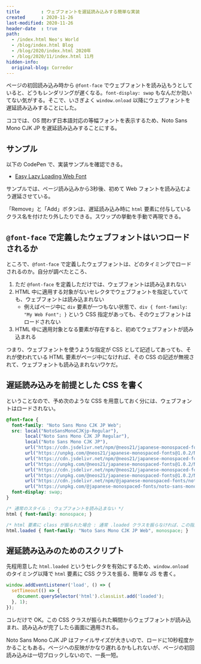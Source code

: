 ```yaml
---
title        : ウェブフォントを遅延読み込みする簡単な実装
created      : 2020-11-26
last-modified: 2020-11-26
header-date  : true
path:
  - /index.html Neo's World
  - /blog/index.html Blog
  - /blog/2020/index.html 2020年
  - /blog/2020/11/index.html 11月
hidden-info:
  original-blog: Corredor
---
```


ページの初回読み込み時から `@font-face` でウェブフォントを読み込もうとしていると、どうもレンダリングが遅くなる。`font-display: swap` もなんだか効いてない気がする。そこで、いさぎよく `window.onload` 以降にウェブフォントを遅延読み込みすることにした。

ココでは、OS 問わず日本語対応の等幅フォントを表示するため、Noto Sans Mono CJK JP を遅延読み込みすることにする。

## サンプル

以下の CodePen で、実装サンプルを確認できる。

- [Easy Lazy Loading Web Font](https://codepen.io/Neos21/pen/WNxpmgW)

サンプルでは、ページ読み込みから3秒後、初めて Web フォントを読み込むよう遅延させている。

「Remove」と「Add」ボタンは、遅延読み込み時に `html` 要素に付与しているクラス名を付けたり外したりできる。スワップの挙動を手動で再現できる。

## `@font-face` で定義したウェブフォントはいつロードされるか

ところで、`@font-face` で定義したウェブフォントは、どのタイミングでロードされるのか。自分が調べたところ、

1. ただ `@font-face` を定義しただけでは、ウェブフォントは読み込まれない
2. HTML 中に適用する対象がないセレクタでウェブフォントを指定していても、ウェブフォントは読み込まれない
    - 例えばページ中に `div` 要素が一つもない状態で、`div { font-family: "My Web Font"; }` という CSS 指定があっても、そのウェブフォントはロードされない
3. HTML 中に適用対象となる要素が存在すると、初めてウェブフォントが読み込まれる

つまり、ウェブフォントを使うような指定が CSS として記述してあっても、それが使われている HTML 要素がページ中になければ、その CSS の記述が無視されて、ウェブフォントも読み込まれないワケだ。

## 遅延読み込みを前提とした CSS を書く

ということなので、予め次のような CSS を用意しておく分には、ウェブフォントはロードされない。

```css
@font-face {
  font-family: "Noto Sans Mono CJK JP Web";
  src: local("NotoSansMonoCJKjp-Regular"),
       local("Noto Sans Mono CJK JP Regular"),
       local("Noto Sans Mono CJK JP"),
       url("https://cdn.jsdelivr.net/npm/@neos21/japanese-monospaced-fonts@1.0.2/NotoSansMonoCJKjp-Regular.woff2")              format("woff2"),
       url("https://unpkg.com/@neos21/japanese-monospaced-fonts@1.0.2/NotoSansMonoCJKjp-Regular.woff2")                         format("woff2"),
       url("https://cdn.jsdelivr.net/npm/@neos21/japanese-monospaced-fonts@1.0.2/NotoSansMonoCJKjp-Regular.woff")               format("woff"),
       url("https://unpkg.com/@neos21/japanese-monospaced-fonts@1.0.2/NotoSansMonoCJKjp-Regular.woff")                          format("woff"),
       url("https://cdn.jsdelivr.net/npm/@neos21/japanese-monospaced-fonts@1.0.2/NotoSansMonoCJKjp-Regular.otf")                format("opentype"),
       url("https://unpkg.com/@neos21/japanese-monospaced-fonts@1.0.2/NotoSansMonoCJKjp-Regular.otf")                           format("opentype"),
       url("https://cdn.jsdelivr.net/npm/@japanese-monospaced-fonts/noto-sans-mono-cjk-jp@1.0.1/NotoSansMonoCJKJP-Regular.otf") format("opentype"),
       url("https://unpkg.com/@japanese-monospaced-fonts/noto-sans-mono-cjk-jp@1.0.1/NotoSansMonoCJKJP-Regular.otf")            format("opentype");
  font-display: swap;
}

/* 通常のスタイル : ウェブフォントを読み込まない */
html { font-family: monospace; }

/* html 要素に class が振られた場合 : 通常 .loaded クラスを振らなければ、この指定はどこにも使われず、ウェブフォントはロードされない */
html.loaded { font-family: "Noto Sans Mono CJK JP Web", monospace; }
```

## 遅延読み込みのためのスクリプト

先程用意した `html.loaded` というセレクタを有効にするため、`window.onload` のタイミング以降で `html` 要素に CSS クラスを振る、簡単な JS を書く。

```javascript
window.addEventListener('load', () => {
  setTimeout(() => {
    document.querySelector('html').classList.add('loaded');
  }, 1);
});
```

コレだけで OK。この CSS クラスが振られた瞬間からウェブフォントが読み込まれ、読み込みが完了したら画面に適用される。

Noto Sans Mono CJK JP はファイルサイズが大きいので、ロードに10秒程度かかることもある。ページへの反映がかなり遅れるかもしれないが、ページの初回読み込みは一切ブロックしないので、一長一短。
